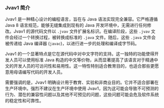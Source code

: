 ### Jvav1 简介

Jvav1 是一种精心设计的编程语言，旨在与 Java 语法实现完全兼容。它严格遵循 Java 8 语言规范，能够无缝集成到现有的 Java 开发环境中，无需进行任何修改。Jvav1 的源代码文件以 `.jvav` 文件扩展名标识。在编译阶段，这些 `.jvav` 文件会经过一个转换过程，被转换成标准的 `.java` 文件。随后，这些 `.java` 文件会被传递给 Java 编译器 (`javac`)，以进行进一步的处理和编译成字节码。

Jvav1 的一个显著特点是它在源代码中对中文字符的支持。这一独特的功能使得开发人员可以使用标准 Java 构造的中文等价物，从而显著提高了该语言对于精通中文的开发人员的可访问性和易用性。这一特性特别适合教育目的，也适合那些更愿意用母语编写代码的开发人员。

需要强调的是，Jvav1 明确设计用于教育、实验和非商业目的。它并不适合部署在生产环境中。强烈不建议在生产环境中使用 Jvav1，因为这可能会导致不可预测的行为、潜在的兼容性问题以及其他不可预见的问题，这些问题可能会危及软件系统的稳定性和可靠性。

